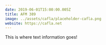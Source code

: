 ```yaml
---
date: 2019-06-01T15:00:00.005Z
title: AFM 389
image: ../assets/cafla/placeholder-cafla.png
website: https://cafla.net
---
```


This is where text information goes!

